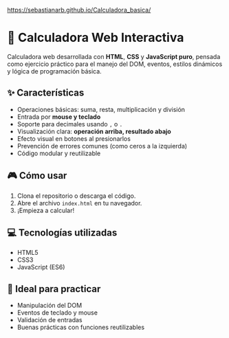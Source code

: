 https://sebastianarb.github.io/Calculadora_basica/

# 🧮 Calculadora Web Interactiva

Calculadora web desarrollada con **HTML**, **CSS** y **JavaScript puro**, pensada como ejercicio práctico para el manejo del DOM, eventos, estilos dinámicos y lógica de programación básica.

## ✨ Características

- Operaciones básicas: suma, resta, multiplicación y división
- Entrada por **mouse y teclado**
- Soporte para decimales usando `,` o `.`
- Visualización clara: **operación arriba, resultado abajo**
- Efecto visual en botones al presionarlos
- Prevención de errores comunes (como ceros a la izquierda)
- Código modular y reutilizable

## 🎮 Cómo usar

1. Clona el repositorio o descarga el código.
2. Abre el archivo `index.html` en tu navegador.
3. ¡Empieza a calcular!

## 💻 Tecnologías utilizadas

- HTML5
- CSS3
- JavaScript (ES6)

## 🧠 Ideal para practicar

- Manipulación del DOM
- Eventos de teclado y mouse
- Validación de entradas
- Buenas prácticas con funciones reutilizables
